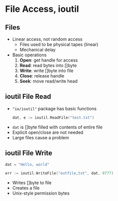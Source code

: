 # File Access, ioutil

## Files
- Linear access, not random access 
    - Files used to be physical tapes (linear)
    - Mechanical delay
- Basic operations
    1. **Open**: get handle for access
    2. **Read**: read bytes into []byte
    3. **Write**: write []byte into file
    4. **Close**: release handle
    5. **Seek**: move read/write head

## ioutil File Read
- `"io/ioutil"` package has basic functions
    ```go
    dat, e := ioutil.ReadFile("test.txt")
    ```
- `dat` is []byte filled with contents of entire file
- Explicit open/close are not needed
- Large files cause a problem

## ioutil File Write 
```go
dat = "Hello, world"

err := ioutil.WriteFile("outfile,txt", dat, 0777)
```
- Writes []byte to file
- Creates a file
- Unix-style permission bytes